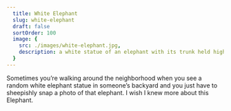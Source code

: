 ```yaml
---
  title: White Elephant
  slug: white-elephant
  draft: false
  sortOrder: 100
  image: {
    src: ./images/white-elephant.jpg,
    description: a white statue of an elephant with its trunk held high. It stands in front of a green hedge in the backyard of a row house with several other houses visible in the background.
  }
---
```


Sometimes you’re walking around the neighborhood when you see a random white elephant statue in someone’s backyard and you just have to sheepishly snap a photo of that elephant. I wish I knew more about this Elephant.
